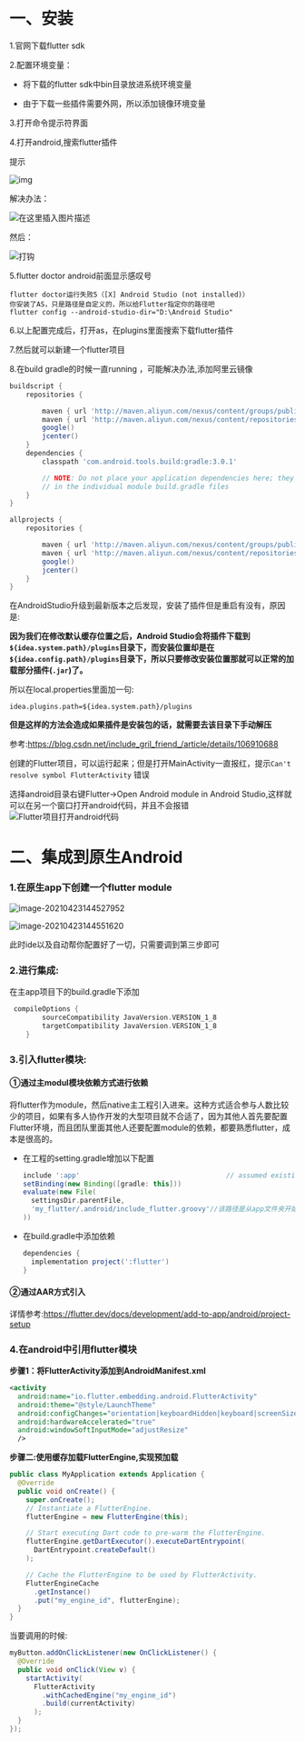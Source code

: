 # 一、安装

1.官网下载flutter sdk

2.配置环境变量：

- 将下载的flutter sdk中bin目录放进系统环境变量

- 由于下载一些插件需要外网，所以添加镜像环境变量

3.打开命令提示符界面

4.打开android,搜索flutter插件



提示

![img](https://img-blog.csdnimg.cn/20200302232218287.png?x-oss-process=image/watermark,type_ZmFuZ3poZW5naGVpdGk,shadow_10,text_aHR0cHM6Ly9ibG9nLmNzZG4ubmV0L3dlaXhpbl80MzE3MDI5Nw==,size_16,color_FFFFFF,t_70) 

解决办法：

 ![在这里插入图片描述](https://img-blog.csdnimg.cn/20200302232226215.png?x-oss-process=image/watermark,type_ZmFuZ3poZW5naGVpdGk,shadow_10,text_aHR0cHM6Ly9ibG9nLmNzZG4ubmV0L3dlaXhpbl80MzE3MDI5Nw==,size_16,color_FFFFFF,t_70) 

然后：

 ![打钩](https://img-blog.csdnimg.cn/202004201431297.png?x-oss-process=image/watermark,type_ZmFuZ3poZW5naGVpdGk,shadow_10,text_aHR0cHM6Ly9ibG9nLmNzZG4ubmV0L2NoZW43OTM5OTE4MzM=,size_16,color_FFFFFF,t_70) 

5.flutter doctor android前面显示感叹号

```
flutter doctor运行失败5（[X] Android Studio (not installed)）
你安装了AS，只是路径是自定义的，所以给Flutter指定你的路径吧
flutter config --android-studio-dir="D:\Android Studio"
```

6.以上配置完成后，打开as，在plugins里面搜索下载flutter插件

7.然后就可以新建一个flutter项目

8.在build gradle的时候一直running ，可能解决办法,添加阿里云镜像

```groovy
buildscript {
    repositories {

        maven { url 'http://maven.aliyun.com/nexus/content/groups/public/' }
        maven { url 'http://maven.aliyun.com/nexus/content/repositories/jcenter' }
        google()
        jcenter()
    }
    dependencies {
        classpath 'com.android.tools.build:gradle:3.0.1'

        // NOTE: Do not place your application dependencies here; they belong
        // in the individual module build.gradle files
    }
}

allprojects {
    repositories {

        maven { url 'http://maven.aliyun.com/nexus/content/groups/public/' }
        maven { url 'http://maven.aliyun.com/nexus/content/repositories/jcenter' }
        google()
        jcenter()
    }
}

```





在AndroidStudio升级到最新版本之后发现，安装了插件但是重启有没有，原因是:

 **因为我们在修改默认缓存位置之后，Android Studio会将插件下载到`${idea.system.path}/plugins`目录下，而安装位置却是在`${idea.config.path}/plugins`目录下，所以只要修改安装位置那就可以正常的加载部分插件(`.jar`)了。** 

所以在local.properties里面加一句:

```properties
idea.plugins.path=${idea.system.path}/plugins
```

**但是这样的方法会造成如果插件是安装包的话，就需要去该目录下手动解压**

参考:https://blog.csdn.net/include_gril_friend_/article/details/106910688

创建的Flutter项目，可以运行起来；但是打开MainActivity一直报红，提示`Can't resolve symbol FlutterActivity` 错误

 选择android目录右键Flutter->Open Android module in Android Studio,这样就可以在另一个窗口打开android代码，并且不会报错
![Flutter项目打开android代码](https://img-blog.csdnimg.cn/20200808174914652.png?x-oss-process=image/watermark,type_ZmFuZ3poZW5naGVpdGk,shadow_10,text_aHR0cHM6Ly9ibG9nLmNzZG4ubmV0L2tpbmd5YzEyMzQ1Njc4OQ==,size_16,color_FFFFFF,t_70) 



# 二、集成到原生Android

### 	1.在原生app下创建一个flutter module

![image-20210423144527952](https://gitee.com/kevinyong/kevin-gallery/raw/master/image-20210423144527952.png)

![image-20210423144551620](https://gitee.com/kevinyong/kevin-gallery/raw/master/image-20210423144551620.png)

此时ide以及自动帮你配置好了一切，只需要调到第三步即可

### 2.进行集成:

在主app项目下的build.gradle下添加

```groovy
 compileOptions {
        sourceCompatibility JavaVersion.VERSION_1_8
        targetCompatibility JavaVersion.VERSION_1_8
    }
```

### 3.引入flutter模块:

#### 	①通过主modul模块依赖方式进行依赖

将flutter作为module，然后native主工程引入进来。这种方式适合参与人数比较少的项目，如果有多人协作开发的大型项目就不合适了，因为其他人首先要配置Flutter环境，而且团队里面其他人还要配置module的依赖，都要熟悉flutter，成本是很高的。

- 在工程的setting.gradle增加以下配置

  ```groovy
  include ':app'                                    // assumed existing content
  setBinding(new Binding([gradle: this]))                                // new
  evaluate(new File(                                                     // new
    settingsDir.parentFile,                                              // new
    'my_flutter/.android/include_flutter.groovy'//该路径是从app文件夹开始，找到flutter模块
  ))    
  ```

- 在build.gradle中添加依赖

  ```groovy
  dependencies {
    implementation project(':flutter')
  }
  ```

  

#### ②通过AAR方式引入

详情参考:https://flutter.dev/docs/development/add-to-app/android/project-setup



### 4.在android中引用flutter模块

**步骤1：将FlutterActivity添加到AndroidManifest.xml**

```xml
<activity
  android:name="io.flutter.embedding.android.FlutterActivity"
  android:theme="@style/LaunchTheme"
  android:configChanges="orientation|keyboardHidden|keyboard|screenSize|locale|layoutDirection|fontScale|screenLayout|density|uiMode"
  android:hardwareAccelerated="true"
  android:windowSoftInputMode="adjustResize"
  />
```

**步骤二:使用缓存加载FlutterEngine,实现预加载**

```java
public class MyApplication extends Application {
  @Override
  public void onCreate() {
    super.onCreate();
    // Instantiate a FlutterEngine.
    flutterEngine = new FlutterEngine(this);

    // Start executing Dart code to pre-warm the FlutterEngine.
    flutterEngine.getDartExecutor().executeDartEntrypoint(
      DartEntrypoint.createDefault()
    );

    // Cache the FlutterEngine to be used by FlutterActivity.
    FlutterEngineCache
      .getInstance()
      .put("my_engine_id", flutterEngine);
  }
}
```

当要调用的时候:

```java
myButton.addOnClickListener(new OnClickListener() {
  @Override
  public void onClick(View v) {
    startActivity(
      FlutterActivity
        .withCachedEngine("my_engine_id")
        .build(currentActivity)
      );
  }
});
```

